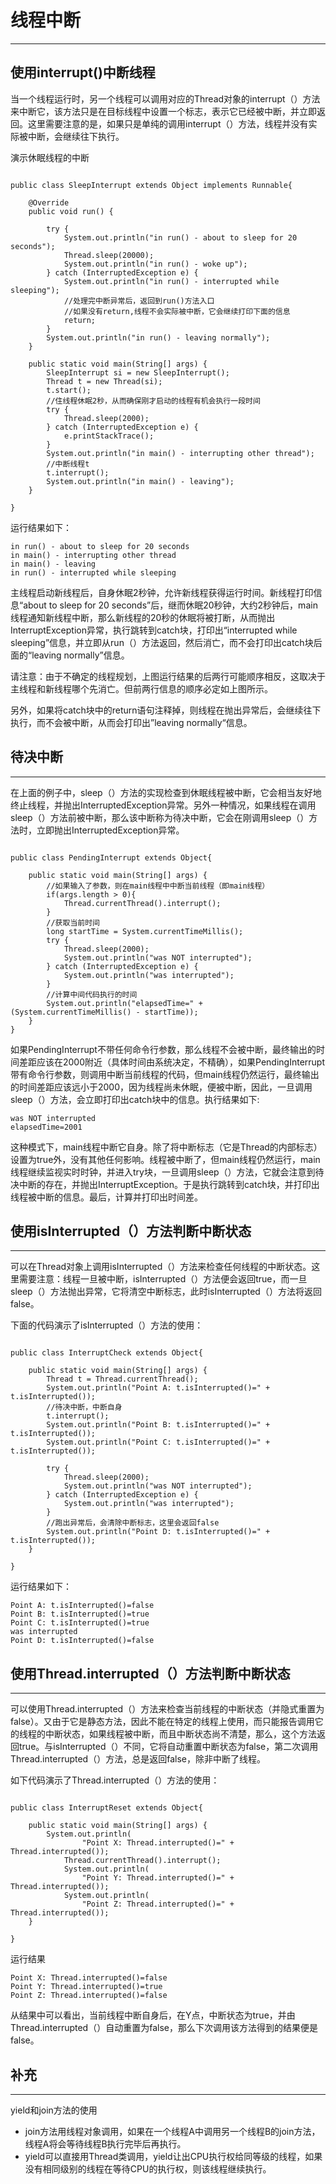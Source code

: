 # 线程中断
---

## 使用interrupt()中断线程

当一个线程运行时，另一个线程可以调用对应的Thread对象的interrupt（）方法来中断它，该方法只是在目标线程中设置一个标志，表示它已经被中断，并立即返回。这里需要注意的是，如果只是单纯的调用interrupt（）方法，线程并没有实际被中断，会继续往下执行。

演示休眠线程的中断

```

public class SleepInterrupt extends Object implements Runnable{

	@Override
	public void run() {
		
		try {
			System.out.println("in run() - about to sleep for 20 seconds");
			Thread.sleep(20000);
			System.out.println("in run() - woke up");
		} catch (InterruptedException e) {
			System.out.println("in run() - interrupted while sleeping");
			//处理完中断异常后，返回到run()方法入口
			//如果没有return,线程不会实际被中断，它会继续打印下面的信息
			return;
		}
		System.out.println("in run() - leaving normally");
	}
	
	public static void main(String[] args) {
		SleepInterrupt si = new SleepInterrupt();
		Thread t = new Thread(si);
		t.start();
		//住线程休眠2秒，从而确保刚才启动的线程有机会执行一段时间
		try {
			Thread.sleep(2000);
		} catch (InterruptedException e) {
			e.printStackTrace();
		}
		System.out.println("in main() - interrupting other thread"); 
		//中断线程t
		t.interrupt();
		System.out.println("in main() - leaving");
	}

}

```

运行结果如下：

```
in run() - about to sleep for 20 seconds
in main() - interrupting other thread
in main() - leaving
in run() - interrupted while sleeping
```

主线程启动新线程后，自身休眠2秒钟，允许新线程获得运行时间。新线程打印信息“about to sleep for 20 seconds”后，继而休眠20秒钟，大约2秒钟后，main线程通知新线程中断，那么新线程的20秒的休眠将被打断，从而抛出InterruptException异常，执行跳转到catch块，打印出“interrupted while sleeping”信息，并立即从run（）方法返回，然后消亡，而不会打印出catch块后面的“leaving normally”信息。

请注意：由于不确定的线程规划，上图运行结果的后两行可能顺序相反，这取决于主线程和新线程哪个先消亡。但前两行信息的顺序必定如上图所示。

另外，如果将catch块中的return语句注释掉，则线程在抛出异常后，会继续往下执行，而不会被中断，从而会打印出”leaving normally“信息。

## 待决中断
---
在上面的例子中，sleep（）方法的实现检查到休眠线程被中断，它会相当友好地终止线程，并抛出InterruptedException异常。另外一种情况，如果线程在调用sleep（）方法前被中断，那么该中断称为待决中断，它会在刚调用sleep（）方法时，立即抛出InterruptedException异常。

```

public class PendingInterrupt extends Object{

	public static void main(String[] args) {
		//如果输入了参数，则在main线程中中断当前线程（即main线程）
		if(args.length > 0){
			Thread.currentThread().interrupt();
		}
		//获取当前时间
		long startTime = System.currentTimeMillis();
		try {
			Thread.sleep(2000);
			System.out.println("was NOT interrupted");
		} catch (InterruptedException e) {
			System.out.println("was interrupted");
		}
		//计算中间代码执行的时间
		System.out.println("elapsedTime=" + (System.currentTimeMillis() - startTime));
	}
}

```

如果PendingInterrupt不带任何命令行参数，那么线程不会被中断，最终输出的时间差距应该在2000附近（具体时间由系统决定，不精确），如果PendingInterrupt带有命令行参数，则调用中断当前线程的代码，但main线程仍然运行，最终输出的时间差距应该远小于2000，因为线程尚未休眠，便被中断，因此，一旦调用sleep（）方法，会立即打印出catch块中的信息。执行结果如下:

```
was NOT interrupted
elapsedTime=2001

```

这种模式下，main线程中断它自身。除了将中断标志（它是Thread的内部标志）设置为true外，没有其他任何影响。线程被中断了，但main线程仍然运行，main线程继续监视实时时钟，并进入try块，一旦调用sleep（）方法，它就会注意到待决中断的存在，并抛出InterruptException。于是执行跳转到catch块，并打印出线程被中断的信息。最后，计算并打印出时间差。

## 使用isInterrupted（）方法判断中断状态
---

可以在Thread对象上调用isInterrupted（）方法来检查任何线程的中断状态。这里需要注意：线程一旦被中断，isInterrupted（）方法便会返回true，而一旦sleep（）方法抛出异常，它将清空中断标志，此时isInterrupted（）方法将返回false。

下面的代码演示了isInterrupted（）方法的使用：

```

public class InterruptCheck extends Object{
	
	public static void main(String[] args) {
		Thread t = Thread.currentThread();
		System.out.println("Point A: t.isInterrupted()=" + t.isInterrupted());  
        //待决中断，中断自身  
        t.interrupt();  
        System.out.println("Point B: t.isInterrupted()=" + t.isInterrupted());  
        System.out.println("Point C: t.isInterrupted()=" + t.isInterrupted());  
	
        try {
			Thread.sleep(2000);
			System.out.println("was NOT interrupted");  
		} catch (InterruptedException e) {
			System.out.println("was interrupted");  
		}
        //跑出异常后，会清除中断标志，这里会返回false
        System.out.println("Point D: t.isInterrupted()=" + t.isInterrupted());
	}

}

```

运行结果如下：

```
Point A: t.isInterrupted()=false
Point B: t.isInterrupted()=true
Point C: t.isInterrupted()=true
was interrupted
Point D: t.isInterrupted()=false

```

## 使用Thread.interrupted（）方法判断中断状态
---

可以使用Thread.interrupted（）方法来检查当前线程的中断状态（并隐式重置为false）。又由于它是静态方法，因此不能在特定的线程上使用，而只能报告调用它的线程的中断状态，如果线程被中断，而且中断状态尚不清楚，那么，这个方法返回true。与isInterrupted（）不同，它将自动重置中断状态为false，第二次调用Thread.interrupted（）方法，总是返回false，除非中断了线程。

如下代码演示了Thread.interrupted（）方法的使用：

```

public class InterruptReset extends Object{
	
	public static void main(String[] args) {
		System.out.println(  
	            "Point X: Thread.interrupted()=" + Thread.interrupted());  
	        Thread.currentThread().interrupt();  
	        System.out.println(  
	            "Point Y: Thread.interrupted()=" + Thread.interrupted());  
	        System.out.println(  
	            "Point Z: Thread.interrupted()=" + Thread.interrupted());  
	}

}

```

运行结果


```
Point X: Thread.interrupted()=false
Point Y: Thread.interrupted()=true
Point Z: Thread.interrupted()=false

```

从结果中可以看出，当前线程中断自身后，在Y点，中断状态为true，并由Thread.interrupted（）自动重置为false，那么下次调用该方法得到的结果便是false。

## 补充
---

yield和join方法的使用

* join方法用线程对象调用，如果在一个线程A中调用另一个线程B的join方法，线程A将会等待线程B执行完毕后再执行。
* yield可以直接用Thread类调用，yield让出CPU执行权给同等级的线程，如果没有相同级别的线程在等待CPU的执行权，则该线程继续执行。